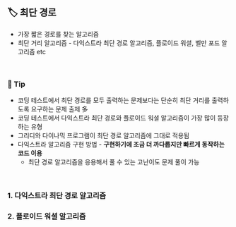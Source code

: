 ## **🏷️ 최단 경로**

- 가장 짧은 경로를 찾는 알고리즘
- 최단 거리 알고리즘 - 다익스트라 최단 경로 알고리즘, 플로이드 워셜, 벨만 포드 알고리즘 etc
<br/>
  
### **📌 Tip**

- 코딩 테스트에서 최단 경로를 모두 출력하는 문제보다는 단순히 최단 거리를 출력하도록 요구하는 문제 출제 多
- 코딩 테스트에서 다익스트라 최단 경로와 플로이드 워셜 알고리즘이 가장 많이 등장하는 유형
- 그리디와 다이나믹 프로그램이 최단 경로 알고리즘에 그대로 적용됨
- 다익스트라 알고리즘 구현 방법 - **구현하기에 조금 더 까다롭지만 빠르게 동작하는 코드 이용**
    - 최단 경로 알고리즘을 응용해서 풀 수 있는 고난이도 문제 풀이 가능
<br/>

### 1. 다익스트라 최단 경로 알고리즘

### 2. 플로이드 워셜 알고리즘
